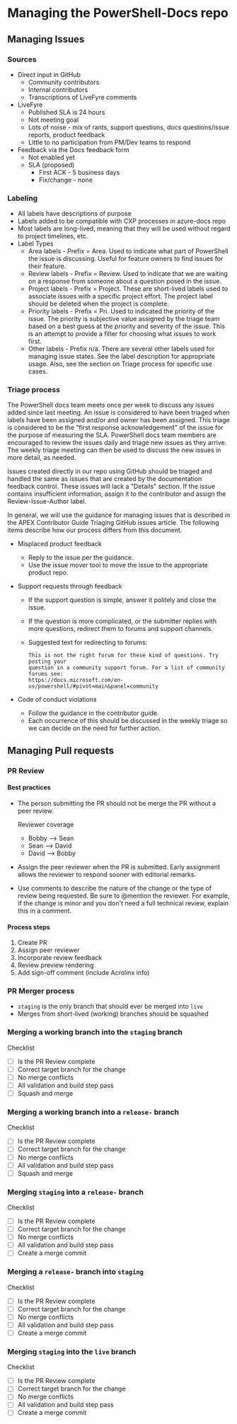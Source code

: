 # Managing the PowerShell-Docs repo

## Managing Issues

### Sources

- Direct input in GitHub
  - Community contributors
  - Internal contributors
  - Transcriptions of LiveFyre comments
- LiveFyre
  - Published SLA is 24 hours
  - Not meeting goal
  - Lots of noise - mix of rants, support questions, docs questions/issue reports, product feedback
  - Little to no participation from PM/Dev teams to respond
- Feedback via the Docs feedback form
  - Not enabled yet
  - SLA (proposed)
    - First ACK - 5 business days
    - Fix/change - none

### Labeling

- All labels have descriptions of purpose
- Labels added to be compatible with CXP processes in azure-docs repo
- Most labels are long-lived, meaning that they will be used without regard to project timelines,
  etc.
- Label Types
  - Area labels - Prefix = Area. Used to indicate what part of PowerShell the issue is discussing.
    Useful for feature owners to find issues for their feature.
  - Review labels - Prefix = Review. Used to indicate that we are waiting on a response from
    someone about a question posed in the issue.
  - Project labels - Prefix = Project. These are short-lived labels used to associate issues with a
    specific project effort. The project label should be deleted when the project is complete.
  - Priority labels - Prefix = Pri. Used to indicated the priority of the issue. The priority is
    subjective value assigned by the triage team based on a best guess at the priority and severity
    of the issue. This is an attempt to provide a filter for choosing what issues to work first.
  - Other labels - Prefix n/a. There are several other labels used for managing issue states. See
    the label description for appropriate usage. Also, see the section on Triage process for
    specific use cases.

### Triage process

The PowerShell docs team meets once per week to discuss any issues added since last meeting. An
issue is considered to have been triaged when labels have been assigned and/or and owner has been
assigned. This triage is considered to be the "first response acknowledgement" of the issue for the
purpose of measuring the SLA. PowerShell docs team members are encouraged to review the issues
daily and triage new issues as they arrive. The weekly triage meeting can then be used to discuss
the new issues in more detail, as needed.

Issues created directly in our repo using GitHub should be triaged and handled the same as issues
that are created by the documentation feedback control. These issues will lack a "Details" section.
If the issue contains insufficient information, assign it to the contributor and assign the
Review-Issue-Author label.

In general, we will use the guidance for managing issues that is described in the APEX Contributor
Guide Triaging GitHub issues article. The following items describe how our process differs from
this document.

- Misplaced product feedback
  - Reply to the issue per the guidance.
  - Use the issue mover tool to move the issue to the appropriate product repo.
- Support requests through feedback
  - If the support question is simple, answer it politely and close the issue.
  - If the question is more complicated, or the submitter replies with more questions, redirect
    them to forums and support channels.
  - Suggested text for redirecting to forums:

    ```
    This is not the right forum for these kind of questions. Try posting your
    question in a community support forum. For a list of community forums see:
    https://docs.microsoft.com/en-us/powershell/#pivot=main&panel=community
    ```

- Code of conduct violations
  - Follow the guidance in the contributor guide.
  - Each occurrence of this should be discussed in the weekly triage so we can decide on the need
    for further action.

## Managing Pull requests

### PR Review

#### Best practices

- The person submitting the PR should not be merge the PR without a peer review.

  Reviewer coverage
  - Bobby --> Sean
  - Sean --> David
  - David --> Bobby

- Assign the peer reviewer when the PR is submitted. Early assignment allows the reviewer to
  respond sooner with editorial remarks.
- Use comments to describe the nature of the change or the type of review being requested. Be sure
  to @mention the reviewer. For example, if the change is minor and you don't need a full technical
  review, explain this in a comment.

#### Process steps

1. Create PR
1. Assign peer reviewer
1. Incorporate review feedback
1. Review preview rendering
1. Add sign-off comment (include Acrolinx info)

### PR Merger process

- `staging` is the only branch that should ever be merged into `live`
- Merges from short-lived (working) branches should be squashed

### Merging a working branch into the `staging` branch

Checklist
- [ ] Is the PR Review complete
- [ ] Correct target branch for the change
- [ ] No merge conflicts
- [ ] All validation and build step pass
- [ ] Squash and merge

### Merging a working branch into a `release-` branch

Checklist
- [ ] Is the PR Review complete
- [ ] Correct target branch for the change
- [ ] No merge conflicts
- [ ] All validation and build step pass
- [ ] Squash and merge

### Merging `staging` into a `release-` branch

Checklist
- [ ] Is the PR Review complete
- [ ] Correct target branch for the change
- [ ] No merge conflicts
- [ ] All validation and build step pass
- [ ] Create a merge commit

### Merging a `release-` branch into `staging`

Checklist
- [ ] Is the PR Review complete
- [ ] Correct target branch for the change
- [ ] No merge conflicts
- [ ] All validation and build step pass
- [ ] Create a merge commit

### Merging `staging` into the `live` branch

Checklist
- [ ] Is the PR Review complete
- [ ] Correct target branch for the change
- [ ] No merge conflicts
- [ ] All validation and build step pass
- [ ] Create a merge commit
